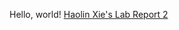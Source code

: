 Hello, world!
[Haolin Xie's Lab Report 2](https://github.com/Holdenxie/cse15l-lab-reports/LabRepor2.html)
